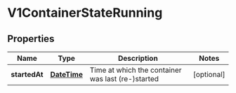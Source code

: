 

# V1ContainerStateRunning

## Properties

Name | Type | Description | Notes
------------ | ------------- | ------------- | -------------
**startedAt** | [**DateTime**](DateTime.md) | Time at which the container was last (re-)started |  [optional]



